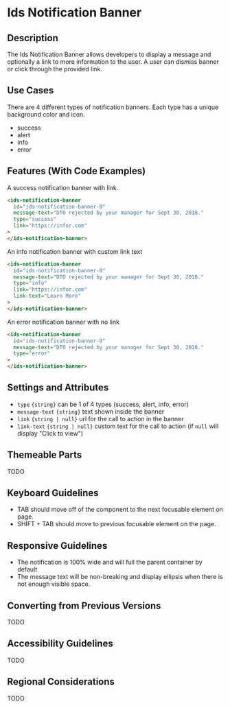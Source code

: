 # Ids Notification Banner

## Description
The Ids Notification Banner allows developers to display a message and optionally a link to more information to the user. A user can dismiss banner or click through the provided link.

## Use Cases
There are 4 different types of notification banners. Each type has a unique background color and icon.

- success
- alert
- info
- error

## Features (With Code Examples)

A success notification banner with link.

```html
<ids-notification-banner
  id="ids-notification-banner-0"
  message-text="DTO rejected by your manager for Sept 30, 2018."
  type="success"
  link="https://infor.com"
>
</ids-notification-banner>
```

An info notification banner with custom link text

```html
<ids-notification-banner
  id="ids-notification-banner-0"
  message-text="DTO rejected by your manager for Sept 30, 2018."
  type="info"
  link="https://infor.com"
  link-text="Learn More"
>
</ids-notification-banner>
```

An error notification banner with no link

```html
<ids-notification-banner
  id="ids-notification-banner-0"
  message-text="DTO rejected by your manager for Sept 30, 2018."
  type="error"
>
</ids-notification-banner>
```

## Settings and Attributes
- `type` `{string}` can be 1 of 4 types (success, alert, info, error)
- `message-text` `{string}` text shown inside the banner
- `link` `{string | null}` url for the call to action in the banner
- `link-text` `{string | null}` custom text for the call to action (if `null` will display "Click to view")

## Themeable Parts

TODO

## Keyboard Guidelines
- TAB should move off of the component to the next focusable element on page.
- SHIFT + TAB should move to previous focusable element on the page.

## Responsive Guidelines

- The notification is 100% wide and will full the parent container by default
- The message text will be non-breaking and display ellipsis when there is not enough visible space.

## Converting from Previous Versions

TODO

## Accessibility Guidelines

TODO

## Regional Considerations

TODO
